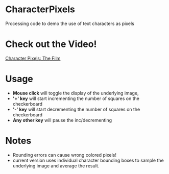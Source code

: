 # CharacterPixels
Processing code to demo the use of text characters as pixels
# Check out the Video!
[Character Pixels: The Film](https://youtu.be/0j_LSISRa5w)


# Usage
- **Mouse click** will toggle the display of the underlying image,
- **'+' key** will start incrementing the number of squares on the checkerboard
- **'-' key** will start decrementing the number of squares on the checkerboard
- **Any other key** will pause the inc/decrementing

# Notes
 - Rounding errors can cause wrong colored pixels!
 - current version uses individual character bounding boxes to sample the underlying image and average the result.
